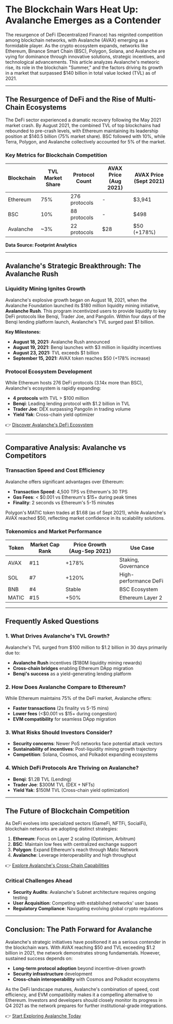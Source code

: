 # The Blockchain Wars Heat Up: Avalanche Emerges as a Contender

The resurgence of DeFi (Decentralized Finance) has reignited competition among blockchain networks, with Avalanche (AVAX) emerging as a formidable player. As the crypto ecosystem expands, networks like Ethereum, Binance Smart Chain (BSC), Polygon, Solana, and Avalanche are vying for dominance through innovative solutions, strategic incentives, and technological advancements. This article analyzes Avalanche's meteoric rise, its role in the blockchain "Summer," and the factors driving its growth in a market that surpassed $140 billion in total value locked (TVL) as of 2021.

---

## The Resurgence of DeFi and the Rise of Multi-Chain Ecosystems

The DeFi sector experienced a dramatic recovery following the May 2021 market crash. By August 2021, the combined TVL of top blockchains had rebounded to pre-crash levels, with Ethereum maintaining its leadership position at $140.5 billion (75% market share). BSC followed with 10%, while Terra, Polygon, and Avalanche collectively accounted for 5% of the market.

### Key Metrics for Blockchain Competition

| Blockchain   | TVL Market Share | Protocol Count | AVAX Price (Aug 2021) | AVAX Price (Sept 2021) |
|--------------|------------------|----------------|------------------------|-------------------------|
| Ethereum     | 75%              | 276 protocols  | -                      | $3,941                  |
| BSC          | 10%              | 88 protocols   | -                      | $498                    |
| Avalanche    | ~3%              | 22 protocols   | $28                    | $50 (+178%)             |

**Data Source: Footprint Analytics**

---

## Avalanche's Strategic Breakthrough: The Avalanche Rush

### Liquidity Mining Ignites Growth

Avalanche's explosive growth began on August 18, 2021, when the Avalanche Foundation launched its $180 million liquidity mining initiative, **Avalanche Rush**. This program incentivized users to provide liquidity to key DeFi protocols like Benqi, Trader Joe, and Pangolin. Within four days of the Benqi lending platform launch, Avalanche's TVL surged past $1 billion.

**Key Milestones:**
- **August 18, 2021:** Avalanche Rush announced
- **August 19, 2021:** Benqi launches with $3 million in liquidity incentives
- **August 23, 2021:** TVL exceeds $1 billion
- **September 15, 2021:** AVAX token reaches $50 (+178% increase)

### Protocol Ecosystem Development

While Ethereum hosts 276 DeFi protocols (3.14x more than BSC), Avalanche's ecosystem is rapidly expanding:
- **4 protocols** with TVL > $100 million
- **Benqi**: Leading lending protocol with $1.2 billion in TVL
- **Trader Joe**: DEX surpassing Pangolin in trading volume
- **Yield Yak**: Cross-chain yield optimizer

👉 [Discover Avalanche's DeFi Ecosystem](https://bit.ly/okx-bonus)

---

## Comparative Analysis: Avalanche vs Competitors

### Transaction Speed and Cost Efficiency

Avalanche offers significant advantages over Ethereum:
- **Transaction Speed**: 4,500 TPS vs Ethereum's 30 TPS
- **Gas Fees**: < $0.001 vs Ethereum's $15+ during peak times
- **Finality**: 2 seconds vs Ethereum's 5-15 minutes

Polygon's MATIC token trades at $1.68 (as of Sept 2021), while Avalanche's AVAX reached $50, reflecting market confidence in its scalability solutions.

### Tokenomics and Market Performance

| Token  | Market Cap Rank | Price Growth (Aug-Sep 2021) | Use Case                |
|--------|------------------|-----------------------------|-------------------------|
| AVAX   | #11              | +178%                       | Staking, Governance     |
| SOL    | #7               | +120%                       | High-performance DeFi   |
| BNB    | #4               | Stable                      | BSC Ecosystem           |
| MATIC  | #15              | +50%                        | Ethereum Layer 2        |

---

## Frequently Asked Questions

### 1. **What Drives Avalanche's TVL Growth?**
Avalanche's TVL surged from $100 million to $1.2 billion in 30 days primarily due to:
- **Avalanche Rush** incentives ($180M liquidity mining rewards)
- **Cross-chain bridges** enabling Ethereum DApp migration
- **Benqi's success** as a yield-generating lending platform

### 2. **How Does Avalanche Compare to Ethereum?**
While Ethereum maintains 75% of the DeFi market, Avalanche offers:
- **Faster transactions** (2s finality vs 5-15 mins)
- **Lower fees** (<$0.001 vs $15+ during congestion)
- **EVM compatibility** for seamless DApp migration

### 3. **What Risks Should Investors Consider?**
- **Security concerns**: Newer PoS networks face potential attack vectors
- **Sustainability of incentives**: Post-liquidity mining growth trajectory
- **Competition**: Solana, Cosmos, and Polkadot expanding ecosystems

### 4. **Which DeFi Protocols Are Thriving on Avalanche?**
- **Benqi**: $1.2B TVL (Lending)
- **Trader Joe**: $300M TVL (DEX + NFTs)
- **Yield Yak**: $150M TVL (Cross-chain yield optimization)

---

## The Future of Blockchain Competition

As DeFi evolves into specialized sectors (GameFi, NFTFi, SocialFi), blockchain networks are adopting distinct strategies:
1. **Ethereum**: Focus on Layer 2 scaling (Optimism, Arbitrum)
2. **BSC**: Maintain low fees with centralized exchange support
3. **Polygon**: Expand Ethereum's reach through Matic Network
4. **Avalanche**: Leverage interoperability and high throughput

👉 [Explore Avalanche's Cross-Chain Capabilities](https://bit.ly/okx-bonus)

### Critical Challenges Ahead
- **Security Audits**: Avalanche's Subnet architecture requires ongoing testing
- **User Acquisition**: Competing with established networks' user bases
- **Regulatory Compliance**: Navigating evolving global crypto regulations

---

## Conclusion: The Path Forward for Avalanche

Avalanche's strategic initiatives have positioned it as a serious contender in the blockchain wars. With AVAX reaching $50 and TVL exceeding $1.2 billion in 2021, the network demonstrates strong fundamentals. However, sustained success depends on:
- **Long-term protocol adoption** beyond incentive-driven growth
- **Security infrastructure** development
- **Cross-chain interoperability** with Cosmos and Polkadot ecosystems

As the DeFi landscape matures, Avalanche's combination of speed, cost efficiency, and EVM compatibility makes it a compelling alternative to Ethereum. Investors and developers should closely monitor its progress in Q4 2021 as the network prepares for further institutional-grade integrations.

👉 [Start Exploring Avalanche Today](https://bit.ly/okx-bonus)